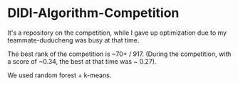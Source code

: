 # DIDI-Algorithm-Competition

It's a repository on the competition, while I gave up optimization due to my teammate-duducheng was busy at that time.

The best rank of the competition is ~70+ / 917. (During the competition, with a score of ~0.34, the best at that time was ~ 0.27).

We used random forest + k-means.